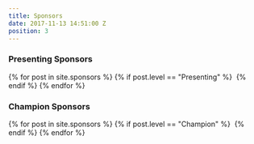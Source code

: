 ```yaml
---
title: Sponsors
date: 2017-11-13 14:51:00 Z
position: 3
---
```


### Presenting Sponsors
<div class="row text-center">
    {% for post in site.sponsors %}
    {% if post.level == "Presenting" %}
    <div class="no-padding col-xs-6 col-md-4" style="display: inline-block; float: none;">
        <div class="sponsor-entry">
            <img src="{{ post.image }}" alt="">
        </div>
    </div>
    {% endif %}
    {% endfor %}
</div>

### Champion Sponsors
<div class="row text-center">
{% for post in site.sponsors %}
{% if post.level ==  "Champion" %}
<div class="no-padding col-xs-6 col-md-3" style="display: inline-block; float: none;">
    <div class="sponsor-entry">
        <img src="{{ post.image }}" alt="">
    </div>
</div>
{% endif %}
{% endfor %}
</div>